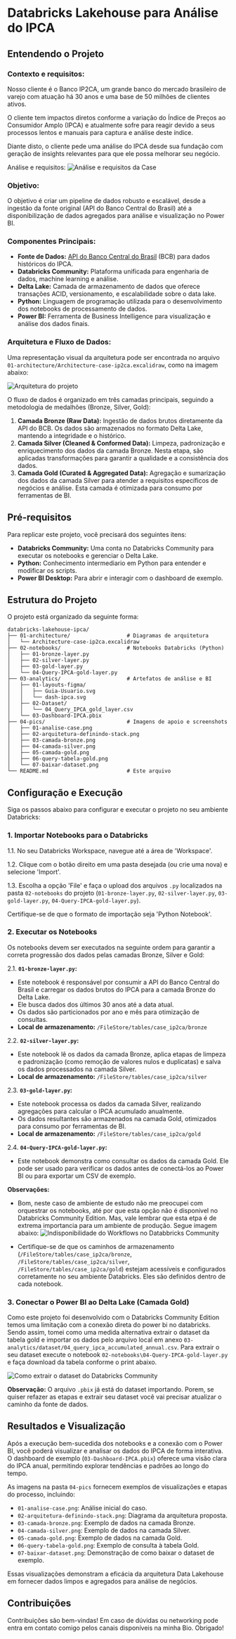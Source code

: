 # Databricks Lakehouse para Análise do IPCA

## Entendendo o Projeto

### Contexto e requisitos:
Nosso cliente é o Banco IP2CA, um grande banco do mercado brasileiro de varejo com atuação há 30 anos e uma base de 50 milhões de clientes ativos.

O cliente tem impactos diretos conforme a variação do Índice de Preços ao Consumidor Amplo (IPCA) e atualmente sofre para reagir devido a seus processos lentos e manuais para captura e análise deste índice.

Diante disto, o cliente pede uma análise do IPCA desde sua fundação com geração de insights relevantes para que ele possa melhorar seu negócio.

Análise e requisitos:
![Análise e requisitos da Case](04-pics/01-analise-case.png)

### Objetivo:

O objetivo é criar um pipeline de dados robusto e escalável, desde a ingestão da fonte original (API do Banco Central do Brasil) até a disponibilização de dados agregados para análise e visualização no Power BI.


### Componentes Principais:

*   **Fonte de Dados:** [API do Banco Central do Brasil](https://dadosabertos.bcb.gov.br/dataset/10844-indice-de-precos-ao-consumidor-amplo-ipca---servicos/resource/c0980df7-ad92-47af-b71c-790825f4710a?inner_span=True) (BCB) para dados históricos do IPCA.
*   **Databricks Community:** Plataforma unificada para engenharia de dados, machine learning e análise.
*   **Delta Lake:** Camada de armazenamento de dados que oferece transações ACID, versionamento, e escalabilidade sobre o data lake.
*   **Python:** Linguagem de programação utilizada para o desenvolvimento dos notebooks de processamento de dados.
*   **Power BI:** Ferramenta de Business Intelligence para visualização e análise dos dados finais.

### Arquitetura e Fluxo de Dados:

Uma representação visual da arquitetura pode ser encontrada no arquivo `01-architecture/Architecture-case-ip2ca.excalidraw`, como na imagem abaixo:

![Arquitetura do projeto](04-pics/02-arquitetura-definindo-stack.png)

O fluxo de dados é organizado em três camadas principais, seguindo a metodologia de medalhões (Bronze, Silver, Gold):

1.  **Camada Bronze (Raw Data):** Ingestão de dados brutos diretamente da API do BCB. Os dados são armazenados no formato Delta Lake, mantendo a integridade e o histórico.
2.  **Camada Silver (Cleaned & Conformed Data):** Limpeza, padronização e enriquecimento dos dados da camada Bronze. Nesta etapa, são aplicadas transformações para garantir a qualidade e a consistência dos dados.
3.  **Camada Gold (Curated & Aggregated Data):** Agregação e sumarização dos dados da camada Silver para atender a requisitos específicos de negócios e análise. Esta camada é otimizada para consumo por ferramentas de BI.

## Pré-requisitos

Para replicar este projeto, você precisará dos seguintes itens:

*   **Databricks Community:** Uma conta no Databricks Community para executar os notebooks e gerenciar o Delta Lake.
*   **Python:** Conhecimento intermediario em Python para entender e modificar os scripts.
*   **Power BI Desktop:** Para abrir e interagir com o dashboard de exemplo.

## Estrutura do Projeto

O projeto está organizado da seguinte forma:

```
databricks-lakehouse-ipca/
├── 01-architecture/                  # Diagramas de arquitetura
│   └── Architecture-case-ip2ca.excalidraw
├── 02-notebooks/                     # Notebooks Databricks (Python)
│   ├── 01-bronze-layer.py
│   ├── 02-silver-layer.py
│   ├── 03-gold-layer.py
│   └── 04-Query-IPCA-gold-layer.py
├── 03-analytics/                     # Artefatos de análise e BI
│   ├── 01-layouts-figma/
│   │   ├── Guia-Usuario.svg
│   │   └── dash-ipca.svg
│   ├── 02-Dataset/
│   │   └── 04_Query_IPCA_gold_layer.csv
│   └── 03-Dashboard-IPCA.pbix
├── 04-pics/                          # Imagens de apoio e screenshots
│   ├── 01-analise-case.png
│   ├── 02-arquitetura-definindo-stack.png
│   ├── 03-camada-bronze.png
│   ├── 04-camada-silver.png
│   ├── 05-camada-gold.png
│   ├── 06-query-tabela-gold.png
│   └── 07-baixar-dataset.png
└── README.md                         # Este arquivo
```

## Configuração e Execução

Siga os passos abaixo para configurar e executar o projeto no seu ambiente Databricks:

### 1. Importar Notebooks para o Databricks

1.1.  No seu Databricks Workspace, navegue até a área de 'Workspace'.

1.2.  Clique com o botão direito em uma pasta desejada (ou crie uma nova) e selecione 'Import'.

1.3.  Escolha a opção 'File' e faça o upload dos arquivos `.py` localizados na pasta `02-notebooks` do projeto (`01-bronze-layer.py`, `02-silver-layer.py`, `03-gold-layer.py`, `04-Query-IPCA-gold-layer.py`). 

Certifique-se de que o formato de importação seja 'Python Notebook'.

### 2. Executar os Notebooks

Os notebooks devem ser executados na seguinte ordem para garantir a correta progressão dos dados pelas camadas Bronze, Silver e Gold:

2.1.  **`01-bronze-layer.py`:**

*   Este notebook é responsável por consumir a API do Banco Central do Brasil e carregar os dados brutos do IPCA para a camada Bronze do Delta Lake.
*   Ele busca dados dos últimos 30 anos até a data atual.
*   Os dados são particionados por ano e mês para otimização de consultas.
*   **Local de armazenamento:** `/FileStore/tables/case_ip2ca/bronze`

2.2.  **`02-silver-layer.py`:**

*   Este notebook lê os dados da camada Bronze, aplica etapas de limpeza e padronização (como remoção de valores nulos e duplicatas) e salva os dados processados na camada Silver.
*   **Local de armazenamento:** `/FileStore/tables/case_ip2ca/silver`

2.3.  **`03-gold-layer.py`:**

*   Este notebook processa os dados da camada Silver, realizando agregações para calcular o IPCA acumulado anualmente.
*   Os dados resultantes são armazenados na camada Gold, otimizados para consumo por ferramentas de BI.
*   **Local de armazenamento:** `/FileStore/tables/case_ip2ca/gold`

2.4.  **`04-Query-IPCA-gold-layer.py`:**

*   Este notebook demonstra como consultar os dados da camada Gold. Ele pode ser usado para verificar os dados antes de conectá-los ao Power BI ou para exportar um CSV de exemplo.

**Observações:** 

*   Bom, neste caso de ambiente de estudo não me preocupei com orquestrar os notebooks, até por que esta opção não é disponivel no Databricks Community Edition. Mas, vale lembrar que esta etpa é de extrema importancia para um ambiente de produção. Segue imagem abaixo:
    ![Indisponibilidade do Workflows no Databbricks Community](04-pics/08-workflows-indisponiveis.png)
    
*   Certifique-se de que os caminhos de armazenamento (`/FileStore/tables/case_ip2ca/bronze`, `/FileStore/tables/case_ip2ca/silver`, `/FileStore/tables/case_ip2ca/gold`) estejam acessíveis e configurados corretamente no seu ambiente Databricks. Eles são definidos dentro de cada notebook.

### 3. Conectar o Power BI ao Delta Lake (Camada Gold)

Como este projeto foi desenvolvido com o Databricks Community Edition temos uma limitação com a conexão direta do power bi no databricks. Sendo assim, tomei como uma medida alternativa extrair o dataset da tabela gold e importar os dados pelo arquivo local em anexo `03-analytics/dataset/04_query_ipca_accumulated_annual.csv`. Para extrair o seu dataset execute o notebook `02-notebooks\04-Query-IPCA-gold-layer.py` e faça download da tabela conforme o print abaixo.

![Como extrair o dataset do Databricks Community](04-pics/07-baixar-dataset.png)

**Observação:** O arquivo `.pbix` já está do dataset importando. Porem, se quiser refazer as etapas e extrair seu dataset você vai precisar atualizar o caminho da fonte de dados.




## Resultados e Visualização

Após a execução bem-sucedida dos notebooks e a conexão com o Power BI, você poderá visualizar e analisar os dados do IPCA de forma interativa. O dashboard de exemplo (`03-Dashboard-IPCA.pbix`) oferece uma visão clara do IPCA anual, permitindo explorar tendências e padrões ao longo do tempo.

As imagens na pasta `04-pics` fornecem exemplos de visualizações e etapas do processo, incluindo:

*   `01-analise-case.png`: Análise inicial do caso.
*   `02-arquitetura-definindo-stack.png`: Diagrama da arquitetura proposta.
*   `03-camada-bronze.png`: Exemplo de dados na camada Bronze.
*   `04-camada-silver.png`: Exemplo de dados na camada Silver.
*   `05-camada-gold.png`: Exemplo de dados na camada Gold.
*   `06-query-tabela-gold.png`: Exemplo de consulta à tabela Gold.
*   `07-baixar-dataset.png`: Demonstração de como baixar o dataset de exemplo.

Essas visualizações demonstram a eficácia da arquitetura Data Lakehouse em fornecer dados limpos e agregados para análise de negócios.


## Contribuições

Contribuições são bem-vindas! Em caso de dúvidas ou networking pode entra em contato comigo pelos canais disponíveis na minha Bio. Obrigado!